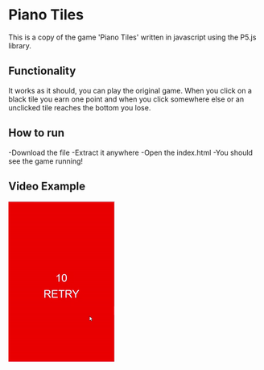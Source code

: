 # Piano Tiles
This is a copy of the game 'Piano Tiles' written in javascript using the P5.js library.
## Functionality
It works as it should, you can play the original game. When you click on a black tile you earn one point and when you click somewhere else or an unclicked tile reaches the bottom you lose.
## How to run
  -Download the file 
  -Extract it anywhere
  -Open the index.html
  -You should see the game running!
## Video Example
![](demo.gif)
